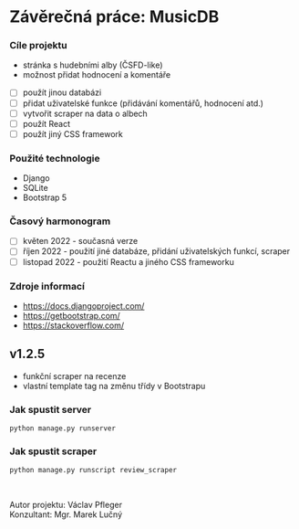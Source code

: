 # Závěrečná práce: MusicDB

### Cíle projektu
 - stránka s hudebními alby (ČSFD-like)
 - možnost přidat hodnocení a komentáře
 - [ ] použít jinou databázi
 - [ ] přidat uživatelské funkce (přidávání komentářů, hodnocení atd.)
 - [ ] vytvořit scraper na data o albech
 - [ ] použít React
 - [ ] použít jiný CSS framework

### Použité technologie
 - Django
 - SQLite
 - Bootstrap 5

### Časový harmonogram
- [ ] květen 2022 - současná verze
- [ ] říjen 2022 - použití jiné databáze, přidání uživatelských funkcí, scraper
- [ ] listopad 2022 - použití Reactu a jiného CSS frameworku

### Zdroje informací
- https://docs.djangoproject.com/
- https://getbootstrap.com/
- https://stackoverflow.com/


## v1.2.5

- funkční scraper na recenze
- vlastní template tag na změnu třídy v Bootstrapu


### Jak spustit server
```
python manage.py runserver
```

### Jak spustit scraper
```
python manage.py runscript review_scraper
```
&nbsp;

Autor projektu: Václav Pfleger<br/>Konzultant: Mgr. Marek Lučný
